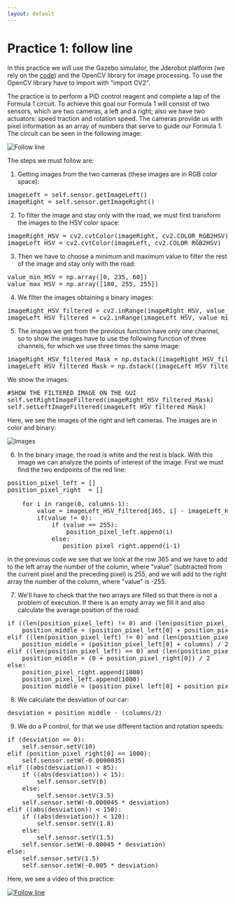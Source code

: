 ```yaml
---
layout: default
---
```

# Practice 1: follow line


In this practice we will use the Gazebo simulator, the Jderobot platform (we rely on the [code](https://github.com/JdeRobot/TeachingRobotics/tree/master/src/follow_line)) and the OpenCV library for image processing. To use the OpenCV library have to import with "import CV2".

The practice is to perform a PID control reagent and complete a lap of the Formula 1 circuit. To achieve this goal our Formula 1 will consist of two sensors, which are two cameras, a left and a right; also we have two actuators: speed traction and rotation speed. The cameras provide us with pixel information as an array of numbers that serve to guide our Formula 1. The circuit can be seen in the following image: 

![Follow line](https://roboticsurjc-students.github.io/2016-tfg-vanessa-fernandez/images/follow_line.png)


The steps we must follow are: 

1. Getting images from the two cameras (these images are in RGB color space): 

<pre>
imageLeft = self.sensor.getImageLeft()
imageRight = self.sensor.getImageRight()
</pre>


2. To filter the image and stay only with the road, we must first transform the images to the HSV color space: 

<pre>
imageRight_HSV = cv2.cvtColor(imageRight, cv2.COLOR_RGB2HSV)
imageLeft_HSV = cv2.cvtColor(imageLeft, cv2.COLOR_RGB2HSV)
</pre>


3. Then we have to choose a minimum and maximum value to filter the rest of the image and stay only with the road: 

<pre>
value_min_HSV = np.array([0, 235, 60])
value_max_HSV = np.array([180, 255, 255])
</pre>


4. We filter the images obtaining a binary images: 

<pre>
imageRight_HSV_filtered = cv2.inRange(imageRight_HSV, value_min_HSV, value_max_HSV)
imageLeft_HSV_filtered = cv2.inRange(imageLeft_HSV, value_min_HSV, value_max_HSV)
</pre>


5. The images we get from the previous function have only one channel, so to show the images have to use the following function of three channels, for which we use three times the same image: 

<pre>
imageRight_HSV_filtered_Mask = np.dstack((imageRight_HSV_filtered, imageRight_HSV_filtered, imageRight_HSV_filtered))
imageLeft_HSV_filtered_Mask = np.dstack((imageLeft_HSV_filtered, imageLeft_HSV_filtered, imageLeft_HSV_filtered))
</pre>


We show the images: 

<pre>
#SHOW THE FILTERED IMAGE ON THE GUI
self.setRightImageFiltered(imageRight_HSV_filtered_Mask)
self.setLeftImageFiltered(imageLeft_HSV_filtered_Mask)
</pre>


Here, we see the images of the right and left cameras. The images are in color and binary: 

![Images](https://roboticsurjc-students.github.io/2016-tfg-vanessa-fernandez/images/camera.png)


6. In the binary image, the road is white and the rest is black. With this image we can analyze the points of interest of the image. First we must find the two endpoints of the red line: 

<pre>
position_pixel_left = []
position_pixel_right  = []

    for i in range(0, columns-1):
        value = imageLeft_HSV_filtered[365, i] - imageLeft_HSV_filtered[365, i-1]
        if(value != 0):
            if (value == 255):
                position_pixel_left.append(i)
            else:
               position_pixel_right.append(i-1)
</pre>


In the previous code we see that we look at the row 365 and we have to add to the left array the number of the column, where "value" (subtracted from the current pixel and the preceding pixel) is 255, and we will add to the right array the number of the column, where "value" is -255.

7. We'll have to check that the two arrays are filled so that there is not a problem of execution. If there is an empty array we fill it and also calculate the average position of the road: 

<pre>
if ((len(position_pixel_left) != 0) and (len(position_pixel_right) != 0)):
    position_middle = (position_pixel_left[0] + position_pixel_right[0]) / 2
elif ((len(position_pixel_left) != 0) and (len(position_pixel_right) == 0)):
    position_middle = (position_pixel_left[0] + columns) / 2
elif ((len(position_pixel_left) == 0) and (len(position_pixel_right) != 0)):
    position_middle = (0 + position_pixel_right[0]) / 2
else:
    position_pixel_right.append(1000)
    position_pixel_left.append(1000)
    position_middle = (position_pixel_left[0] + position_pixel_right[0])/ 2
</pre>


8. We calculate the desviation of our car: 

<pre>
desviation = position_middle - (columns/2)
</pre>


9. We do a P control, for that we use different taction and rotation speeds: 

<pre>
if (desviation == 0):
    self.sensor.setV(10)
elif (position_pixel_right[0] == 1000):
    self.sensor.setW(-0.0000035)
elif ((abs(desviation)) < 85):
    if ((abs(desviation)) < 15):
        self.sensor.setV(6)
    else:
        self.sensor.setV(3.5)
    self.sensor.setW(-0.000045 * desviation)
elif ((abs(desviation)) < 150):
    if ((abs(desviation)) < 120):
        self.sensor.setV(1.8)
    else:
        self.sensor.setV(1.5)
    self.sensor.setW(-0.00045 * desviation)
else:
    self.sensor.setV(1.5)
    self.sensor.setW(-0.005 * desviation)
</pre>


Here, we see a video of this practice: 

[![Follow line](https://roboticsurjc-students.github.io/2016-tfg-vanessa-fernandez/images/follow_line.png)](https://www.youtube.com/watch?v=4yGpB2qFSyQ)





